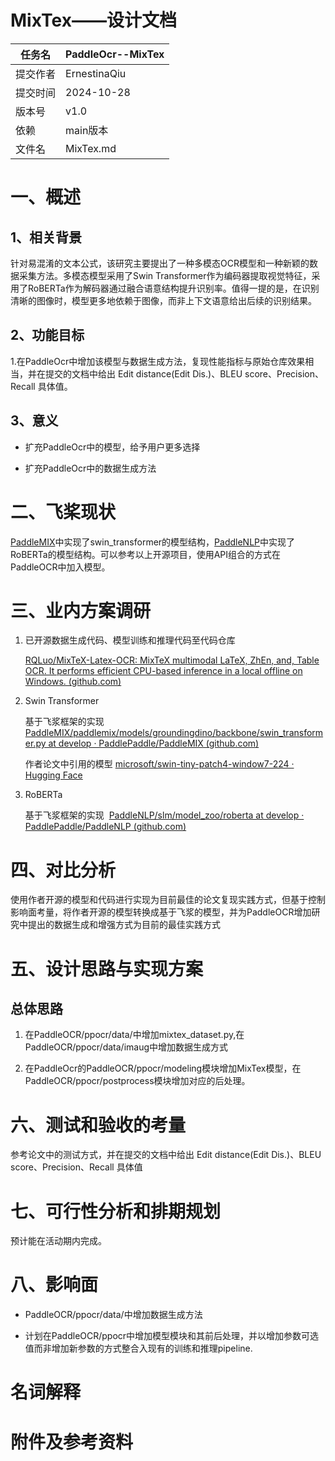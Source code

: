 # MixTex——设计文档

| 任务名  | PaddleOcr--MixTex |
| ---- | ----------------- |
| 提交作者 | ErnestinaQiu      |
| 提交时间 | 2024-10-28        |
| 版本号  | v1.0              |
| 依赖   | main版本            |
| 文件名  | MixTex.md         |

# 一、概述

## 1、相关背景

针对易混淆的文本公式，该研究主要提出了一种多模态OCR模型和一种新颖的数据采集方法。多模态模型采用了Swin Transformer作为编码器提取视觉特征，采用了RoBERTa作为解码器通过融合语意结构提升识别率。值得一提的是，在识别清晰的图像时，模型更多地依赖于图像，而非上下文语意给出后续的识别结果。

## 2、功能目标

1.在PaddleOcr中增加该模型与数据生成方法，复现性能指标与原始仓库效果相当，并在提交的文档中给出 Edit distance(Edit Dis.)、BLEU score、Precision、Recall 具体值。

## 3、意义

- 扩充PaddleOcr中的模型，给予用户更多选择

- 扩充PaddleOcr中的数据生成方法

# 二、飞桨现状

[PaddleMIX](https://github.com/PaddlePaddle/PaddleMIX/tree/develop)中实现了swin_transformer的模型结构，[PaddleNLP](https://github.com/PaddlePaddle/PaddleNLP/tree/develop)中实现了RoBERTa的模型结构。可以参考以上开源项目，使用API组合的方式在PaddleOCR中加入模型。

# 三、业内方案调研

1. 已开源数据生成代码、模型训练和推理代码至代码仓库
   
   [RQLuo/MixTeX-Latex-OCR: MixTeX multimodal LaTeX, ZhEn, and, Table OCR. It performs efficient CPU-based inference in a local offline on Windows. (github.com)](https://github.com/RQLuo/MixTeX-Latex-OCR/tree/main)

2. Swin Transformer
   
   基于飞浆框架的实现 [PaddleMIX/paddlemix/models/groundingdino/backbone/swin_transformer.py at develop · PaddlePaddle/PaddleMIX (github.com)](https://github.com/PaddlePaddle/PaddleMIX/blob/develop/paddlemix/models/groundingdino/backbone/swin_transformer.py)
   
   作者论文中引用的模型 [microsoft/swin-tiny-patch4-window7-224 · Hugging Face](https://huggingface.co/microsoft/swin-tiny-patch4-window7-224)

4. RoBERTa
   
   基于飞浆框架的实现  [PaddleNLP/slm/model_zoo/roberta at develop · PaddlePaddle/PaddleNLP (github.com)](https://github.com/PaddlePaddle/PaddleNLP/tree/develop/slm/model_zoo/roberta)  

# 四、对比分析

使用作者开源的模型和代码进行实现为目前最佳的论文复现实践方式，但基于控制影响面考量，将作者开源的模型转换成基于飞浆的模型，并为PaddleOCR增加研究中提出的数据生成和增强方式为目前的最佳实践方式

# 五、设计思路与实现方案

## 总体思路

1. 在PaddleOCR/ppocr/data/中增加mixtex_dataset.py,在PaddleOCR/ppocr/data/imaug中增加数据生成方式

2. 在PaddleOcr的PaddleOCR/ppocr/modeling模块增加MixTex模型，在PaddleOCR/ppocr/postprocess模块增加对应的后处理。

# 六、测试和验收的考量

参考论文中的测试方式，并在提交的文档中给出 Edit distance(Edit Dis.)、BLEU score、Precision、Recall 具体值

# 七、可行性分析和排期规划

预计能在活动期内完成。

# 八、影响面

- PaddleOCR/ppocr/data/中增加数据生成方法

- 计划在PaddleOCR/ppocr中增加模型模块和其前后处理，并以增加参数可选值而非增加新参数的方式整合入现有的训练和推理pipeline.

# 名词解释

# 附件及参考资料